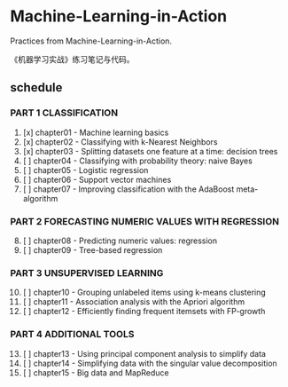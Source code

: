 # Machine-Learning-in-Action
Practices from Machine-Learning-in-Action.

《机器学习实战》练习笔记与代码。

## schedule
### PART 1 CLASSIFICATION
1. [x] chapter01 - Machine learning basics
2. [x] chapter02 - Classifying with k-Nearest Neighbors
3. [x] chapter03 - Splitting datasets one feature at a time: decision trees
4. [ ] chapter04 - Classifying with probability theory: naive Bayes
5. [ ] chapter05 - Logistic regression
6. [ ] chapter06 - Support vector machines
7. [ ] chapter07 - Improving classification with the AdaBoost meta-algorithm

### PART 2 FORECASTING NUMERIC VALUES WITH REGRESSION
8. [ ] chapter08 - Predicting numeric values: regression
9. [ ] chapter09 - Tree-based regression

### PART 3 UNSUPERVISED LEARNING
10. [ ] chapter10 - Grouping unlabeled items using k-means clustering
11. [ ] chapter11 - Association analysis with the Apriori algorithm
12. [ ] chapter12 - Efficiently finding frequent itemsets with FP-growth

### PART 4 ADDITIONAL TOOLS
13. [ ] chapter13 - Using principal component analysis to simplify data
14. [ ] chapter14 - Simplifying data with the singular value decomposition
15. [ ] chapter15 - Big data and MapReduce
